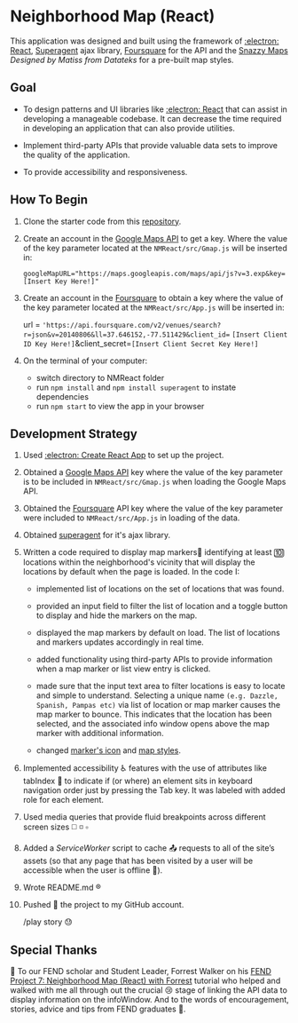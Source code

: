 
# **Neighborhood Map (React)**

This application was designed and built using the framework of [:electron: React](https://github.com/facebook/create-react-app), [Superagent](https://www.npmjs.com/package/superagent) ajax library, [Foursquare](https://foursquare.com) for the API and the [Snazzy Maps](https://snazzymaps.com) *Designed by Matiss from Datateks* for a pre-built map styles. 

## Goal 

 * To design patterns and UI libraries like [:electron: React](https://github.com/facebook/create-react-app) that can assist in developing a manageable codebase. It can decrease the time required in developing an application that can also provide utilities. 

 * Implement third-party APIs that provide valuable data sets to improve the quality of the application.

 * To provide accessibility and responsiveness. 

## How To Begin 
      
  1. Clone the starter code from this [repository](https://github.com/rrcanlas/NMapVA).

  2. Create an account in the [Google Maps API](https://cloud.google.com/maps-platform/) to get a key. Where the value of the key parameter located at the `NMReact/src/Gmap.js` will be inserted in:

     `googleMapURL="https://maps.googleapis.com/maps/api/js?v=3.exp&key=[Insert Key Here!]"`

  3. Create an account in the [Foursquare](https://foursquare.com) to obtain a key where the value of the key parameter located at the `NMReact/src/App.js` will be inserted in:

     url = `'https://api.foursquare.com/v2/venues/search?r=json&v=20140806&ll=37.646152,-77.511429&client_id=` `[Insert Client ID Key Here!]`&client_secret=`[Insert Client Secret Key Here!]`

  4. On the terminal of your computer:

     * switch directory to NMReact folder 
	 * run `npm install` and `npm install superagent` to instate dependencies
	 * run `npm start` to view the app in your browser
  
  
## Development Strategy

 1.  Used [:electron: Create React App](https://github.com/facebook/create-react-app) to set up the project.

 2.  Obtained a [Google Maps API](https://cloud.google.com/maps-platform/) key where the value of the key parameter is to be included in `NMReact/src/Gmap.js` when loading the Google Maps API.

 3.  Obtained the [Foursquare](https://foursquare.com) API key where the value of the key parameter were  included to `NMReact/src/App.js` in loading of the data.

 4.  Obtained [superagent](https://www.npmjs.com/package/superagent) for it's ajax library. 

 5.  Written a code required to display map markers:triangular_flag_on_post: identifying at least :keycap_ten: locations within the neighborhood's vicinity that will display the locations by default when the page is loaded. In the code I:

 	 * implemented list of locations on the set of locations that was found.

 	 * provided an input field to filter the list of location and a toggle button to display and hide the markers on the map.

 	 * displayed the map markers by default on load. The list of locations and markers updates accordingly in real time.

 	 * added functionality using third-party APIs to provide information when a map marker or list view entry is clicked.

     * made sure that the input text area to filter locations is easy to locate and simple to understand. Selecting a unique name `(e.g. Dazzle, Spanish, Pampas etc)` via list of location or map marker causes the map marker to bounce. This indicates that the location has been selected, and the associated info window opens above the map marker with additional information.

     * changed [marker's icon](http://maps.google.com/mapfiles/ms/micons/pink-pushpin.png) and [map styles](https://snazzymaps.com/style/225961/redfred).

 6.  Implemented accessibility :wheelchair: features with the use of attributes like tabIndex :bookmark_tabs: to indicate if (or where) an element sits in keyboard navigation order just by pressing the Tab key. It was labeled with added role for each element.

 7.  Used media queries that provide fluid breakpoints across different screen sizes :white_medium_square: :white_medium_small_square: :white_small_square: 

 8.  Added a *ServiceWorker* script to cache :outbox_tray: requests to all of the site’s assets (so that any page that has been visited by a user will be accessible when the user is offline :mobile_phone_off:).

 9.  Wrote README.md :registered:

 10. Pushed :punch: the project to my GitHub account.

     /play story :sweat:
 

## Special Thanks 

 :raised_hands: To our FEND scholar and Student Leader, Forrest Walker on his [FEND Project 7: Neighborhood Map (React) with Forrest](https://www.youtube.com/playlist?list=PL4rQq4MQP1crXuPtruu_eijgOUUXhcUCP) tutorial
 who helped and walked with me all through out the crucial :cry: stage of linking the API data to display information on the infoWindow. And to the words of encouragement, stories, advice and tips from FEND graduates :raised_hands:. 

